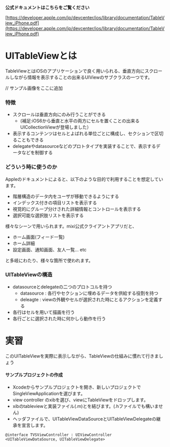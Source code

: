 **公式ドキュメントはこちらをご覧ください**

[https://developer.apple.com/jp/devcenter/ios/library/documentation/TableView_iPhone.pdf](https://developer.apple.com/jp/devcenter/ios/library/documentation/TableView_iPhone.pdf)


# UITableViewとは
TableViewとはiOSのアプリケーションで良く用いられる、垂直方向にスクロールしながら情報を表示することの出来るUIViewのサブクラスの一つです。

// サンプル画像をここに追加

### 特徴
- スクロールは垂直方向にのみ行うことができる
  - (補足:iOS6から垂直と水平の両方にセルを置くことの出来るUICollectionViewが登場しました）
- 表示するコンテンツはセルとよばれる単位ごとに構成し、セクションで区切ることもできる
- delegateやdatasourceなどのプロトタイプを実装することで、表示するデータなどを制御する

### どういう時に使うのか

Appleのドキュメントによると、以下のような目的で利用することを想定しています。
- 階層構造のデータ内をユーザが移動できるようにする
- インデックス付きの項目リストを表示する
- 視覚的にグループ分けされた詳細情報とコントロールを表示する
- 選択可能な選択肢リストを表示する

様々なシーンで用いられます。mixi公式クライアントアプリだと、
- ホーム画面(フィード一覧)
- ホーム詳細
- 設定画面、通知画面、友人一覧... etc

と多岐にわたり、様々な箇所で使われます。

### UITableViewの構造

- datasourceとdelegateの二つのプロトコルを持つ
  - datasource : 各行やセクションに埋めるデータを供給する役割を持つ
  - deleagte : viewの外観やセルが選択された時にとるアクションを定義する
- 各行はセルを用いて描画を行う
- 各行ごとに選択された時に何かしら動作を行う


# 実習
このUITableViewを実際に表示しながら、TableViewの仕組みに慣れて行きましょう

#### サンプルプロジェクトの作成
- Xcodeからサンプルプロジェクトを開き、新しいプロジェクトでSingleViewApplicationを選びます。
- view controller のxibを選び、viewにTableViewをドロップします。
- xibのtableviewと実装ファイル(.m)とを結びます。(.hファイルでも構いません)
- ヘッダファイルで、UITableViewDataSourceとUITableViewDelegateの継承を宣言します。
```
@interface TVSViewController : UIViewController <UITableViewDataSource, UITableViewDelegate>

```


